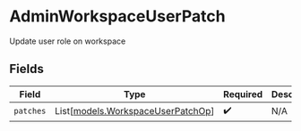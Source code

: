 # AdminWorkspaceUserPatch

Update user role on workspace


## Fields

| Field                                                                  | Type                                                                   | Required                                                               | Description                                                            |
| ---------------------------------------------------------------------- | ---------------------------------------------------------------------- | ---------------------------------------------------------------------- | ---------------------------------------------------------------------- |
| `patches`                                                              | List[[models.WorkspaceUserPatchOp](../models/workspaceuserpatchop.md)] | :heavy_check_mark:                                                     | N/A                                                                    |